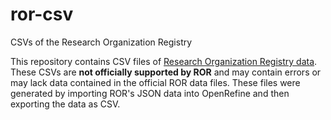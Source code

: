 # ror-csv
CSVs of the Research Organization Registry

This repository contains CSV files of [Research Organization Registry data](https://github.com/ror-community/ror-data). These CSVs are **not officially supported by ROR** and may contain errors or may lack data contained in the official ROR data files. These files were generated by importing ROR's JSON data into OpenRefine and then exporting the data as CSV. 
